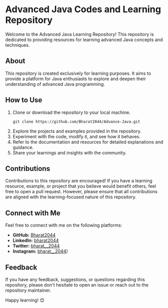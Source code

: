 # Advanced Java Codes and Learning Repository

Welcome to the Advanced Java Learning Repository! This repository is dedicated to providing resources for learning advanced Java concepts and techniques.

## About

This repository is created exclusively for learning purposes. It aims to provide a platform for Java enthusiasts to explore and deepen their understanding of advanced Java programming.

## How to Use

1. Clone or download the repository to your local machine.
    ```
    git clone https://github.com/Bharat2044/Advance-Java.git
    ```
2. Explore the projects and examples provided in the repository.
3. Experiment with the code, modify it, and see how it behaves.
4. Refer to the documentation and resources for detailed explanations and guidance.
5. Share your learnings and insights with the community.

## Contributions

Contributions to this repository are encouraged! If you have a learning resource, example, or project that you believe would benefit others, feel free to open a pull request. However, please ensure that all contributions are aligned with the learning-focused nature of this repository.

## Connect with Me

Feel free to connect with me on the following platforms:

- **GitHub:** [Bharat2044](https://github.com/Bharat2044)
- **LinkedIn:** [bharat2044](https://www.linkedin.com/in/bharat2044/)
- **Twitter:** [bharat__2044](https://twitter.com/bharat__2044)
- **Instagram:** [bharat__2044](https://www.instagram.com/bharat__2044/))

## Feedback

If you have any feedback, suggestions, or questions regarding this repository, please don't hesitate to open an issue or reach out to the repository maintainer.

Happy learning! 😊

